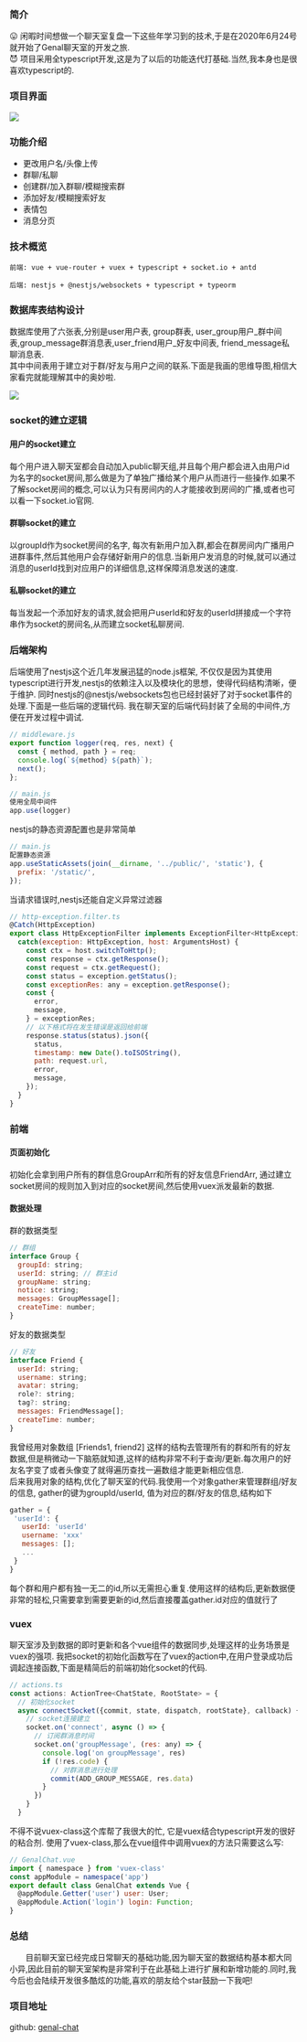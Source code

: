 ### 简介
😛 闲暇时间想做一个聊天室复盘一下这些年学习到的技术,于是在2020年6月24号就开始了Genal聊天室的开发之旅.<br>
😈 项目采用全typescript开发,这是为了以后的功能迭代打基础.当然,我本身也是很喜欢typescript的.

### 项目界面
![](./genal.gif)

### 功能介绍
- 更改用户名/头像上传
- 群聊/私聊
- 创建群/加入群聊/模糊搜索群
- 添加好友/模糊搜索好友
- 表情包
- 消息分页

### 技术概览
```
前端: vue + vue-router + vuex + typescript + socket.io + antd

后端: nestjs + @nestjs/websockets + typescript + typeorm
```

### 数据库表结构设计
数据库使用了六张表,分别是user用户表, group群表, user_group用户_群中间表,group_message群消息表,user_friend用户_好友中间表, friend_message私聊消息表.<br>
其中中间表用于建立对于群/好友与用户之间的联系.下面是我画的思维导图,相信大家看完就能理解其中的奥妙啦.<br>

![](./database.png)


### socket的建立逻辑
#### 用户的socket建立
每个用户进入聊天室都会自动加入public聊天组,并且每个用户都会进入由用户id为名字的socket房间,那么做是为了单独广播给某个用户从而进行一些操作.如果不了解socket房间的概念,可以认为只有房间内的人才能接收到房间的广播,或者也可以看一下socket.io官网.

#### 群聊socket的建立
以groupId作为socket房间的名字, 每次有新用户加入群,都会在群房间内广播用户进群事件,然后其他用户会存储好新用户的信息.当新用户发消息的时候,就可以通过消息的userId找到对应用户的详细信息,这样保障消息发送的速度.

#### 私聊socket的建立
每当发起一个添加好友的请求,就会把用户userId和好友的userId拼接成一个字符串作为socket的房间名,从而建立socket私聊房间.

### 后端架构
后端使用了nestjs这个近几年发展迅猛的node.js框架, 不仅仅是因为其使用typescript进行开发,nestjs的依赖注入以及模块化的思想，使得代码结构清晰，便于维护. 同时nestjs的@nestjs/websockets包也已经封装好了对于socket事件的处理.下面是一些后端的逻辑代码.
我在聊天室的后端代码封装了全局的中间件,方便在开发过程中调试.
```js
// middleware.js
export function logger(req, res, next) {
  const { method, path } = req;
  console.log(`${method} ${path}`);
  next();
};

// main.js 
使用全局中间件
app.use(logger)
```
nestjs的静态资源配置也是非常简单
```js
// main.js
配置静态资源
app.useStaticAssets(join(__dirname, '../public/', 'static'), {
  prefix: '/static/', 
});
```
当请求错误时,nestjs还能自定义异常过滤器
```js
// http-exception.filter.ts
@Catch(HttpException)
export class HttpExceptionFilter implements ExceptionFilter<HttpException> {
  catch(exception: HttpException, host: ArgumentsHost) {
    const ctx = host.switchToHttp();
    const response = ctx.getResponse();
    const request = ctx.getRequest();
    const status = exception.getStatus();
    const exceptionRes: any = exception.getResponse();
    const {
      error,
      message,
    } = exceptionRes;
    // 以下格式将在发生错误是返回给前端
    response.status(status).json({
      status,
      timestamp: new Date().toISOString(),
      path: request.url,
      error,
      message,
    });
  }
}
```

### 前端
#### 页面初始化
初始化会拿到用户所有的群信息GroupArr和所有的好友信息FriendArr, 通过建立socket房间的规则加入到对应的socket房间,然后使用vuex派发最新的数据.
#### 数据处理
群的数据类型
```js
// 群组
interface Group {
  groupId: string;
  userId: string; // 群主id
  groupName: string;
  notice: string;
  messages: GroupMessage[];
  createTime: number;
}
```
好友的数据类型
```js
// 好友
interface Friend {
  userId: string;
  username: string;
  avatar: string;
  role?: string;
  tag?: string;
  messages: FriendMessage[];
  createTime: number;
}
```
我曾经用对象数组 [Friends1, friend2] 这样的结构去管理所有的群和所有的好友数据,但是稍微动一下脑筋就知道,这样的结构非常不利于查询/更新.每次用户的好友名字变了或者头像变了就得遍历查找一遍数组才能更新相应信息. <br>
后来我用对象的结构,优化了聊天室的代码.我使用一个对象gather来管理群组/好友的信息, gather的键为groupId/userId, 值为对应的群/好友的信息,结构如下
```js
gather = {
 'userId': {
   userId: 'userId'
   username: 'xxx'
   messages: [];
   ...
 }
}
```
每个群和用户都有独一无二的id,所以无需担心重复.使用这样的结构后,更新数据便非常的轻松,只需要拿到需要更新的id,然后直接覆盖gather.id对应的值就行了

### vuex
聊天室涉及到数据的即时更新和各个vue组件的数据同步,处理这样的业务场景是vuex的强项. 我把socket的初始化函数写在了vuex的action中,在用户登录成功后调起连接函数,下面是精简后的前端初始化socket的代码.
```js
// actions.ts
const actions: ActionTree<ChatState, RootState> = {
  // 初始化socket
  async connectSocket({commit, state, dispatch, rootState}, callback) {
    // socket连接建立
    socket.on('connect', async () => {
      // 订阅群消息时间
      socket.on('groupMessage', (res: any) => {
        console.log('on groupMessage', res)
        if (!res.code) {
          // 对群消息进行处理
          commit(ADD_GROUP_MESSAGE, res.data)
        }
      })
    }
  }
```
不得不说vuex-class这个库帮了我很大的忙, 它是vuex结合typescript开发的很好的粘合剂.
使用了vuex-class,那么在vue组件中调用vuex的方法只需要这么写:
```js
// GenalChat.vue
import { namespace } from 'vuex-class'
const appModule = namespace('app')
export default class GenalChat extends Vue {
  @appModule.Getter('user') user: User;
  @appModule.Action('login') login: Function;
}
```
### 总结
&emsp;&emsp;目前聊天室已经完成日常聊天的基础功能,因为聊天室的数据结构基本都大同小异,因此目前的聊天室架构是非常利于在此基础上进行扩展和新增功能的.同时,我今后也会陆续开发很多酷炫的功能,喜欢的朋友给个star鼓励一下我吧!

### 项目地址
github: [genal-chat](https://github.com/genaller/genal-chat)







